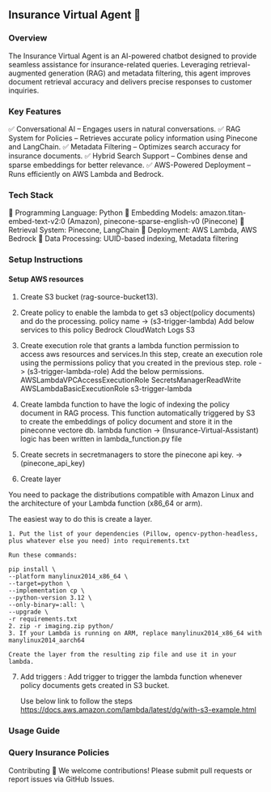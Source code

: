 ## Insurance Virtual Agent 🚀
### Overview
The Insurance Virtual Agent is an AI-powered chatbot designed to provide seamless assistance for insurance-related queries. Leveraging retrieval-augmented generation (RAG) and metadata filtering, this agent improves document retrieval accuracy and delivers precise responses to customer inquiries.

### Key Features
✅ Conversational AI – Engages users in natural conversations.
✅ RAG System for Policies – Retrieves accurate policy information using Pinecone and LangChain.
✅ Metadata Filtering – Optimizes search accuracy for insurance documents.
✅ Hybrid Search Support – Combines dense and sparse embeddings for better relevance.
✅ AWS-Powered Deployment – Runs efficiently on AWS Lambda and Bedrock.

### Tech Stack
🔹 Programming Language: Python
🔹 Embedding Models: amazon.titan-embed-text-v2:0 (Amazon), pinecone-sparse-english-v0 (Pinecone)
🔹 Retrieval System: Pinecone, LangChain
🔹 Deployment: AWS Lambda, AWS Bedrock
🔹 Data Processing: UUID-based indexing, Metadata filtering

### Setup Instructions

#### Setup AWS resources
1. Create S3 bucket (rag-source-bucket13).
2. Create policy to enable the lambda to get s3 object(policy documents) and do the 
    processing. policy name -> (s3-trigger-lambda)
    Add below services to this policy
    Bedrock
    CloudWatch Logs
    S3
3. Create execution role that grants a lambda function permission to access aws resources  and services.In this step, create an execution role using the permissions policy that you created in the previous step. role -> (s3-trigger-lambda-role)
Add the below permissions.
    AWSLambdaVPCAccessExecutionRole
    SecretsManagerReadWrite
    AWSLambdaBasicExecutionRole
    s3-trigger-lambda
4.  Create lambda function to have the logic of indexing the policy document in RAG process. This function automatically triggered by S3 to create the embeddings of policy document and store it in the pineconne vectore db.
    lambda function -> (Insurance-Virtual-Assistant)
    logic has been written in lambda_function.py file
5. Create secrets in secretmanagers to store the pinecone api key. -> (pinecone_api_key) 

6. Create layer

You need to package the distributions compatible with Amazon Linux and the architecture of your Lambda function (x86_64 or arm).

The easiest way to do this is create a layer.

    1. Put the list of your dependencies (Pillow, opencv-python-headless, plus whatever else you need) into requirements.txt

    Run these commands:

    pip install \
    --platform manylinux2014_x86_64 \
    --target=python \
    --implementation cp \
    --python-version 3.12 \
    --only-binary=:all: \
    --upgrade \
    -r requirements.txt
    2. zip -r imaging.zip python/
    3. If your Lambda is running on ARM, replace manylinux2014_x86_64 with manylinux2014_aarch64

    Create the layer from the resulting zip file and use it in your lambda.

7. Add triggers : Add trigger to trigger the lambda function whenever policy documents gets
    created in S3 bucket.

    Use below link to follow the steps
    https://docs.aws.amazon.com/lambda/latest/dg/with-s3-example.html




### Usage Guide

### Query Insurance Policies


Contributing
🤝 We welcome contributions! Please submit pull requests or report issues via GitHub Issues.
